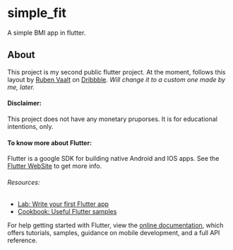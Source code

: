 # simple_fit

A simple BMI app in flutter.

## About

This project is my second public flutter project.
At the moment, follows this layout by [Ruben Vaalt](https://dribbble.com/rvaalt) on [Dribbble](https://dribbble.com/shots/4585382-Simple-BMI-Calculator).
*Will change it to a custom one made by me, later.*

#### Disclaimer:

This project does not have any monetary pruporses. It is for educational intentions, only.


#### To know more about Flutter:
  Flutter is a google SDK for building native Android and IOS apps.
  See the [Flutter WebSite](https://flutter.dev/) to get more info.
###### Resources: 
- [Lab: Write your first Flutter app](https://flutter.dev/docs/get-started/codelab)
- [Cookbook: Useful Flutter samples](https://flutter.dev/docs/cookbook)

For help getting started with Flutter, view the
[online documentation](https://flutter.dev/docs), which offers tutorials, 
samples, guidance on mobile development, and a full API reference.
